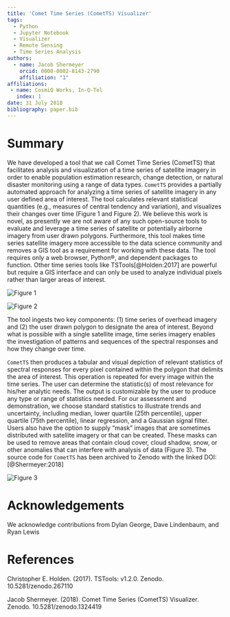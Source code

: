 ```yaml
---
title: 'Comet Time Series (CometTS) Visualizer'
tags:
  - Python
  - Jupyter Notebook
  - Visualizer
  - Remote Sensing
  - Time Series Analysis
authors:
  - name: Jacob Shermeyer
    orcid: 0000-0002-8143-2790
    affiliation: "1"
affiliations:
 - name: CosmiQ Works, In-Q-Tel
   index: 1
date: 31 July 2018
bibliography: paper.bib
---
```


# Summary

We have developed a tool that we call Comet Time Series (CometTS) that facilitates analysis and visualization of a time series of satellite imagery in order to enable population estimation research, change detection, or natural disaster monitoring using a range of data types. ``CometTS`` provides a partially automated approach for analyzing a time series of satellite imagery in any user defined area of interest. The tool calculates relevant statistical quantities (e.g., measures of central tendency and variation), and visualizes their changes over time (Figure 1 and Figure 2). We believe this work is novel, as presently we are not aware of any such open-source tools to evaluate and leverage a time series of satellite or potentially airborne imagery from user drawn polygons. Furthermore, this tool makes time series satellite imagery more accessible to the data science community and removes a GIS tool as a requirement for working with these data. The tool requires only a web browser, Python®, and dependent packages to function. Other time series tools like TSTools[@Holden:2017] are powerful but require a GIS interface and can only be used to analyze individual pixels rather than larger areas of interest.

![Figure 1](https://github.com/CosmiQ/CometTS/blob/master/ExamplePlots/Workflow.png)


![Figure 2](https://github.com/CosmiQ/CometTS/blob/master/ExamplePlots/Niamey.png)


The tool ingests two key components: (1) time series of overhead imagery and (2) the user drawn polygon to designate the area of interest. Beyond what is possible with a single satellite image, time series imagery enables the investigation of patterns and sequences of the spectral responses and how they change over time.

``CometTS`` then produces a tabular and visual depiction of relevant statistics of spectral responses for every pixel contained within the polygon that delimits the area of interest. This operation is repeated for every image within the time series. The user can determine the statistic(s) of most relevance for his/her analytic needs. The output is customizable by the user to produce any type or range of statistics needed. For our assessment and demonstration, we choose standard statistics to illustrate trends and uncertainty, including median, lower quartile (25th percentile), upper quartile (75th percentile), linear regression, and a Gaussian signal filter.  Users also have the option to supply “mask” images that are sometimes distributed with satellite imagery or that can be created. These masks can be used to remove areas that contain cloud cover, cloud shadow, snow, or other anomalies that can interfere with analysis of data (Figure 3).  The source code for ``CometTS`` has been archived to Zenodo with the linked DOI: [@Shermeyer:2018]

![Figure 3](https://github.com/CosmiQ/CometTS/blob/master/ExamplePlots/CloudMask.png)



# Acknowledgements

We acknowledge contributions from Dylan George, Dave Lindenbaum, and Ryan Lewis

# References

Christopher E. Holden. (2017). TSTools: v1.2.0. Zenodo. 10.5281/zenodo.267110

Jacob Shermeyer. (2018). Comet Time Series (CometTS) Visualizer. Zenodo. 10.5281/zenodo.1324419


